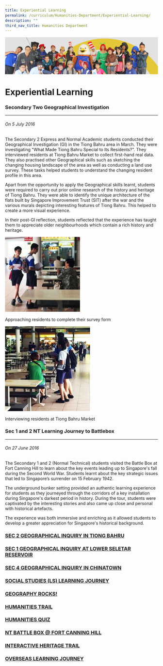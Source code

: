 ```yaml
---
title: Experiential Learning
permalink: /curriculum/Humanities-Department/Experiential-Learning/
description: ""
third_nav_title: Humanities Department
---
```

![](/images/curriculum.jpg)

Experiential Learning
=====================

### Secondary Two Geographical Investigation
----------------------------------------

###### On 5 July 2016

The Secondary 2 Express and Normal Academic students conducted their Geographical Investigation (GI) in the Tiong Bahru area in March. They were investigating "What Made Tiong Bahru Special to Its Residents?". They interviewed residents at Tiong Bahru Market to collect first-hand real data. They also practised other Geographical skills such as sketching the changing housing landscape of the area as well as conducting a land use survey. These tasks helped students to understand the changing resident profile in this area. 

Apart from the opportunity to apply the Geographical skills learnt, students were required to carry out prior online research of the history and heritage of Tiong Bahru. They were able to identify the unique architecture of the flats built by Singapore Improvement Trust (SIT) after the war and the various murals depicting interesting features of Tiong Bahru. This helped to create a more visual experience. 

In their post-GI reflection, students reflected that the experience has taught them to appreciate older neighbourhoods which contain a rich history and heritage.






![](/images/ExperiementalLearning1.png)

Approaching residents to complete their survey form



![](/images/experimentallearning2.jpg)

Interviewing residents at Tiong Bahru Market





### Sec 1 and 2 NT Learning Journey to Battlebox
----------------------------------------

###### On 27 June 2016

The Secondary 1 and 2 (Normal Technical) students visited the Battle Box at Fort Canning Hill to learn about the key events leading up to Singapore's fall during the Second World War. Students learnt about the key strategic issues that led to Singapore’s surrender on 15 February 1942.

The underground bunker setting provided an authentic learning experience for students as they journeyed through the corridors of a key installation during Singapore's darkest period in history. During the tour, students were captivated by the interesting stories and also came up close and personal with historical artefacts.  
  
The experience was both immersive and enriching as it allowed students to develop a greater appreciation for Singapore's historical background.

### [SEC 2 GEOGRAPHICAL INQUIRY IN TIONG BAHRU](/sec-2-geographical-inquiry-in-tiong-bahru/)

### [SEC 1 GEOGRAPHICAL INQUIRY AT LOWER SELETAR RESERVOIR](/sec-1-geographical-inquiry-at-lower-seletar-reservoir/)

### [SEC 4 GEOGRAPHICAL INQUIRY IN CHINATOWN](/Sec-4-Geographical-Inquiry-in-Chinatown/permalink/)

### [SOCIAL STUDIES (LS) LEARNING JOURNEY](/Social-Studies-LS-Learning-Journey/permalink/)

### [GEOGRAPHY ROCKS!](/Geography-Rocks/permalink/)

### [HUMANITIES TRAIL](/Humanities-Trail/permalink/)

### [HUMANITIES QUIZ](/Humanities-Quiz/permalink/)

### [NT BATTLE BOX @ FORT CANNING HILL](/NT-Battle-Box-at-Fort-Canning-Hill/permalink/)

### [INTERACTIVE HERITAGE TRAIL](/Interactive-Heritage-Trail/permalink/)

### [OVERSEAS LEARNING JOURNEY](/Overseas-Learning-Journey/permalink/)